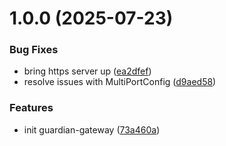 # 1.0.0 (2025-07-23)


### Bug Fixes

* bring https server up ([ea2dfef](https://github.com/nicholasM95/guardian-gateway/commit/ea2dfef7b9ec6d829992ba1ddf6e2b6b60a27515))
* resolve issues with MultiPortConfig ([d9aed58](https://github.com/nicholasM95/guardian-gateway/commit/d9aed58e599923b1583820cdf862d38c0dc2a078))


### Features

* init guardian-gateway ([73a460a](https://github.com/nicholasM95/guardian-gateway/commit/73a460ad27ab6a45eb77a9df79b07d8ba2f1a547))
